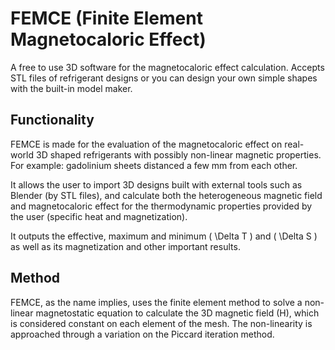 # FEMCE (Finite Element Magnetocaloric Effect)
A free to use 3D software for the magnetocaloric effect calculation. Accepts STL files of refrigerant designs or you can design your own simple shapes with the built-in model maker.

## Functionality
FEMCE is made for the evaluation of the magnetocaloric effect on real-world 3D shaped refrigerants with possibly non-linear magnetic properties. For example: gadolinium sheets distanced a few mm from each other.

It allows the user to import 3D designs built with external tools such as Blender (by STL files), and calculate both the heterogeneous magnetic field and magnetocaloric effect for the thermodynamic properties provided by the user (specific heat and magnetization).

It outputs the effective, maximum and minimum \( \Delta T \) and \( \Delta S \) as well as its magnetization and other important results.

## Method
FEMCE, as the name implies, uses the finite element method to solve a non-linear magnetostatic equation to calculate the 3D magnetic field \(H\), which is considered constant on each element of the mesh. The non-linearity is approached through a variation on the Piccard iteration method.
